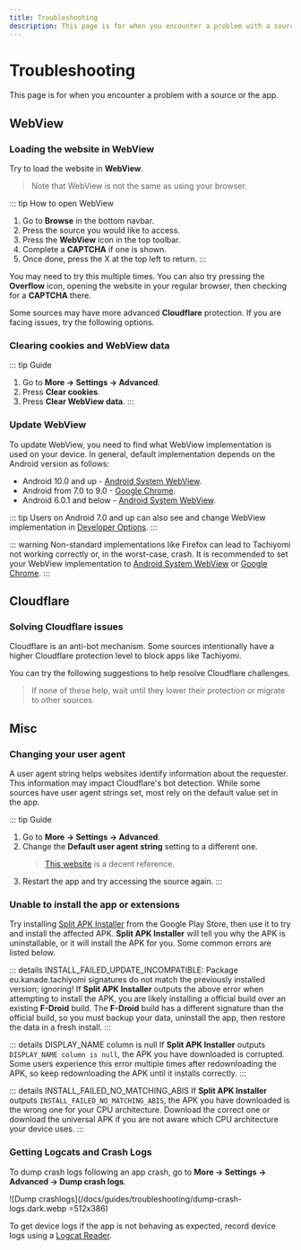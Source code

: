 ```yaml
---
title: Troubleshooting
description: This page is for when you encounter a problem with a source or the app.
---
```


# Troubleshooting

This page is for when you encounter a problem with a source or the app.

## WebView

### Loading the website in WebView
Try to load the website in **WebView**.
> Note that WebView is not the same as using your browser.

::: tip How to open WebView
1. Go to **Browse** in the bottom navbar.
1. Press the source you would like to access.
1. Press the **WebView** icon in the top toolbar.
1. Complete a **CAPTCHA** if one is shown.
1. Once done, press the X at the top left to return.
:::

You may need to try this multiple times. You can also try pressing the **Overflow** icon, opening the website in your regular browser, then checking for a **CAPTCHA** there.

Some sources may have more advanced **Cloudflare** protection. If you are facing issues, try the following options.

### Clearing cookies and WebView data
::: tip Guide
1. Go to **More -> Settings -> Advanced**.
1. Press **Clear cookies**.
1. Press **Clear WebView data**.
:::

### Update WebView
To update WebView, you need to find what WebView implementation is used on your device.
In general, default implementation depends on the Android version as follows:

- Android 10.0 and up - [Android System WebView](https://play.google.com/store/apps/details?id=com.google.android.webview).
- Android from 7.0 to 9.0 - [Google Chrome](https://play.google.com/store/apps/details?id=com.android.chrome).
- Android 6.0.1 and below - [Android System WebView](https://play.google.com/store/apps/details?id=com.google.android.webview).

::: tip
Users on Android 7.0 and up can also see and change WebView implementation in [Developer Options](https://developer.android.com/studio/debug/dev-options).
:::

::: warning
Non-standard implementations like Firefox can lead to Tachiyomi not working correctly or, in the worst-case, crash.
It is recommended to set your WebView implementation to [Android System WebView](https://play.google.com/store/apps/details?id=com.google.android.webview) or [Google Chrome](https://play.google.com/store/apps/details?id=com.android.chrome).
:::

## Cloudflare

### Solving Cloudflare issues
Cloudflare is an anti-bot mechanism. Some sources intentionally have a higher Cloudflare protection level to block apps like Tachiyomi.

You can try the following suggestions to help resolve Cloudflare challenges.

> If none of these help, wait until they lower their protection or migrate to other sources.

## Misc

### Changing your user agent
A user agent string helps websites identify information about the requester.
This information may impact Cloudflare's bot detection.
While some sources have user agent strings set, most rely on the default value set in the app.

::: tip Guide
1. Go to **More -> Settings -> Advanced**.
1. Change the **Default user agent string** setting to a different one.
	> [This website](https://www.whatismybrowser.com/guides/the-latest-user-agent/) is a decent reference.
1. Restart the app and try accessing the source again.
:::

### Unable to install the app or extensions
Try installing [Split APK Installer](https://play.google.com/store/apps/details?id=com.aefyr.sai) from the Google Play Store, then use it to try and install the affected APK.
**Split APK Installer** will tell you why the APK is uninstallable, or it will install the APK for you.
Some common errors are listed below.

::: details INSTALL_FAILED_UPDATE_INCOMPATIBLE: Package eu.kanade.tachiyomi signatures do not match the previously installed version; ignoring!
If **Split APK Installer** outputs the above error when attempting to install the APK, you are likely installing a official build over an existing **F-Droid** build.
The **F-Droid** build has a different signature than the official build, so you must backup your data, uninstall the app, then restore the data in a fresh install.
:::

::: details DISPLAY_NAME column is null
If **Split APK Installer** outputs `DISPLAY_NAME column is null`, the APK you have downloaded is corrupted.
Some users experience this error multiple times after redownloading the APK, so keep redownloading the APK until it installs correctly.
:::

::: details INSTALL_FAILED_NO_MATCHING_ABIS
If **Split APK Installer** outputs `INSTALL_FAILED_NO_MATCHING_ABIS`, the APK you have downloaded is the wrong one for your CPU architecture.
Download the correct one or download the universal APK if you are not aware which CPU architecture your device uses.
:::

### Getting Logcats and Crash Logs
To dump crash logs following an app crash, go to **More -> Settings -> Advanced -> Dump crash logs**.

![Dump crashlogs](/docs/guides/troubleshooting/dump-crash-logs.dark.webp =512x386)

To get device logs if the app is not behaving as expected, record device logs using a [Logcat Reader](https://play.google.com/store/apps/details?id=com.dp.logcatapp).
